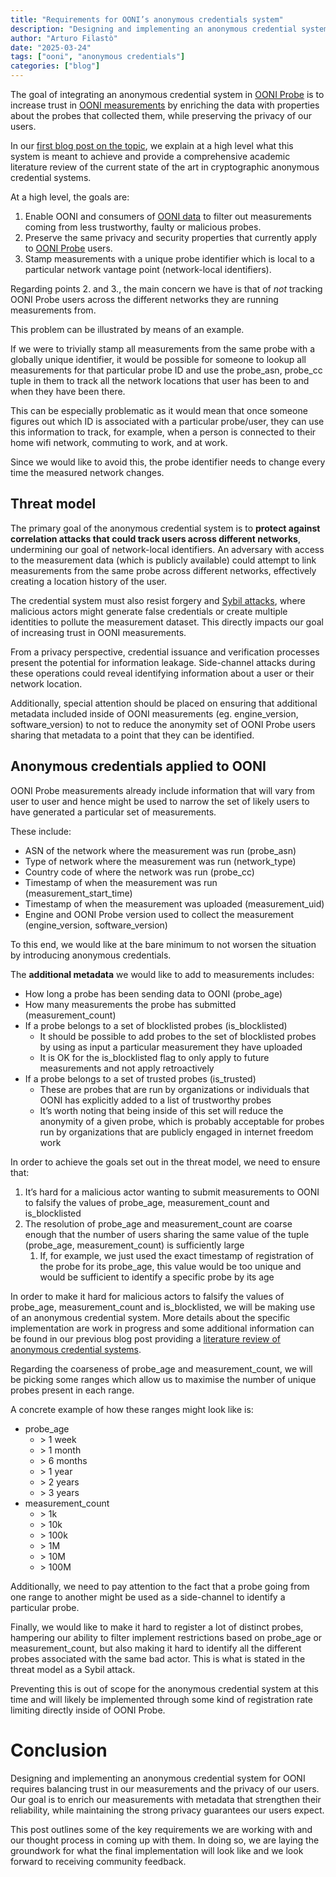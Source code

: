 ```yaml
---
title: "Requirements for OONI’s anonymous credentials system"
description: "Designing and implementing an anonymous credential system for OONI requires balancing trust in our measurements and the privacy of our users. Our goal is to enrich our measurements with metadata that strengthen their reliability, while maintaining the strong privacy guarantees our users expect."
author: "Arturo Filastò"
date: "2025-03-24"
tags: ["ooni", "anonymous credentials"]
categories: ["blog"]
---
```


The goal of integrating an anonymous credential system in [OONI Probe](https://ooni.org/install/) is to increase trust in [OONI measurements](https://ooni.org/data/) by enriching the data with properties about the probes that collected them, while preserving the privacy of our users.

In our [first blog post on the topic](https://ooni.org/post/2025-probe-security-without-identification/), we explain at a high level what this system is meant to achieve and provide a comprehensive academic literature review of the current state of the art in cryptographic anonymous credential systems.

At a high level, the goals are:

1. Enable OONI and consumers of [OONI data](https://ooni.org/data/) to filter out measurements coming from less trustworthy, faulty or malicious probes.  
2. Preserve the same privacy and security properties that currently apply to [OONI Probe](https://ooni.org/install/) users.  
3. Stamp measurements with a unique probe identifier which is local to a particular network vantage point (network-local identifiers).

Regarding points 2\. and 3., the main concern we have is that of *not* tracking OONI Probe users across the different networks they are running measurements from.

This problem can be illustrated by means of an example.

If we were to trivially stamp all measurements from the same probe with a globally unique identifier, it would be possible for someone to lookup all measurements for that particular probe ID and use the probe\_asn, probe\_cc tuple in them to track all the network locations that user has been to and when they have been there.

This can be especially problematic as it would mean that once someone figures out which ID is associated with a particular probe/user, they can use this information to track, for example, when a person is connected to their home wifi network, commuting to work, and at work.

Since we would like to avoid this, the probe identifier needs to change every time the measured network changes.

## Threat model

The primary goal of the anonymous credential system is to **protect against correlation attacks that could track users across different networks**, undermining our goal of network-local identifiers. An adversary with access to the measurement data (which is publicly available) could attempt to link measurements from the same probe across different networks, effectively creating a location history of the user.

The credential system must also resist forgery and [Sybil attacks](https://en.wikipedia.org/wiki/Sybil_attack), where malicious actors might generate false credentials or create multiple identities to pollute the measurement dataset. This directly impacts our goal of increasing trust in OONI measurements.

From a privacy perspective, credential issuance and verification processes present the potential for information leakage. Side-channel attacks during these operations could reveal identifying information about a user or their network location.

Additionally, special attention should be placed on ensuring that additional metadata included inside of OONI measurements (eg. engine\_version, software\_version) to not to reduce the anonymity set of OONI Probe users sharing that metadata to a point that they can be identified.

## Anonymous credentials applied to OONI

OONI Probe measurements already include information that will vary from user to user and hence might be used to narrow the set of likely users to have generated a particular set of measurements.

These include:

* ASN of the network where the measurement was run (probe\_asn)  
* Type of network where the measurement was run (network\_type)  
* Country code of where the network was run (probe\_cc)  
* Timestamp of when the measurement was run (measurement\_start\_time)  
* Timestamp of when the measurement was uploaded (measurement\_uid)  
* Engine and OONI Probe version used to collect the measurement (engine\_version, software\_version)

To this end, we would like at the bare minimum to not worsen the situation by introducing anonymous credentials.

The **additional metadata** we would like to add to measurements includes:

* How long a probe has been sending data to OONI (probe\_age)  
* How many measurements the probe has submitted (measurement\_count)  
* If a probe belongs to a set of blocklisted probes (is\_blocklisted)  
  * It should be possible to add probes to the set of blocklisted probes by using as input a particular measurement they have uploaded  
  * It is OK for the is\_blocklisted flag to only apply to future measurements and not apply retroactively  
* If a probe belongs to a set of trusted probes (is\_trusted)  
  * These are probes that are run by organizations or individuals that OONI has explicitly added to a list of trustworthy probes  
  * It’s worth noting that being inside of this set will reduce the anonymity of a given probe, which is probably acceptable for probes run by organizations that are publicly engaged in internet freedom work

In order to achieve the goals set out in the threat model, we need to ensure that:

1. It’s hard for a malicious actor wanting to submit measurements to OONI to falsify the values of probe\_age, measurement\_count and is\_blocklisted  
2. The resolution of probe\_age and measurement\_count are coarse enough that the number of users sharing the same value of the tuple (probe\_age, measurement\_count) is sufficiently large  
   1. If, for example, we just used the exact timestamp of registration of the probe for its probe\_age, this value would be too unique and would be sufficient to identify a specific probe by its age

In order to make it hard for malicious actors to falsify the values of probe\_age, measurement\_count and is\_blocklisted, we will be making use of an anonymous credential system. More details about the specific implementation are work in progress and some additional information can be found in our previous blog post providing a [literature review of anonymous credential systems](https://ooni.org/post/2025-probe-security-without-identification/).

Regarding the coarseness of probe\_age and measurement\_count, we will be picking some ranges which allow us to maximise the number of unique probes present in each range.

A concrete example of how these ranges might look like is:

* probe\_age
  * \> 1 week  
  * \> 1 month  
  * \> 6 months  
  * \> 1 year  
  * \> 2 years  
  * \> 3 years  
* measurement\_count  
  * \> 1k  
  * \> 10k  
  * \> 100k  
  * \> 1M  
  * \> 10M  
  * \> 100M

Additionally, we need to pay attention to the fact that a probe going from one range to another might be used as a side-channel to identify a particular probe.

Finally, we would like to make it hard to register a lot of distinct probes, hampering our ability to filter implement restrictions based on probe\_age or measurement\_count, but also making it hard to identify all the different probes associated with the same bad actor. This is what is stated in the threat model as a Sybil attack.

Preventing this is out of scope for the anonymous credential system at this time and will likely be implemented through some kind of registration rate limiting directly inside of OONI Probe.

# Conclusion

Designing and implementing an anonymous credential system for OONI requires balancing trust in our measurements and the privacy of our users. Our goal is to enrich our measurements with metadata that strengthen their reliability, while maintaining the strong privacy guarantees our users expect.

This post outlines some of the key requirements we are working with and our thought process in coming up with them. In doing so, we are laying the groundwork for what the final implementation will look like and we look forward to receiving community feedback.
